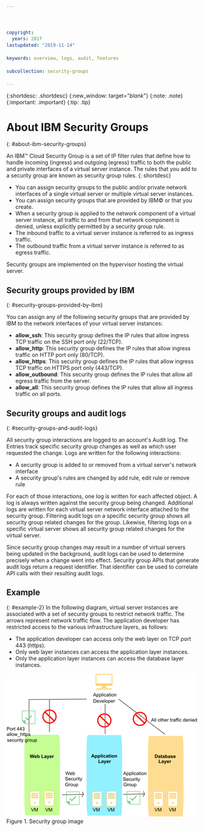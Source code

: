 ```yaml
---



copyright:
  years: 2017
lastupdated: "2019-11-14"

keywords: overview, logs, audit, features

subcollection: security-groups

---
```


{:shortdesc: .shortdesc}
{:new_window: target="_blank_"}
{:note: .note}
{:important: .important}
{:tip: .tip}

# About IBM Security Groups
{: #about-ibm-security-groups}

An IBM™ Cloud Security Group is a set of IP filter rules that define how to handle incoming (ingress) and
outgoing (egress) traffic to both the public and private interfaces of a virtual server instance. The
rules that you add to a security group are known as security group rules.
{: shortdesc}

* You can assign security groups to the public and/or private network interfaces of a single virtual server or multiple virtual server instances.
* You can assign security groups that are provided by IBM© or that you create.
* When a security group is applied to the network component of a virtual server instance, all traffic to and from that network component is denied, unless explicitly permitted by a security group rule.
* The inbound traffic to a virtual server instance is referred to as ingress traffic.
* The outbound traffic from a virtual server instance is referred to as egress traffic.

Security groups are implemented on the hypervisor hosting the virtual server.

## Security groups provided by IBM
{: #security-groups-provided-by-ibm}

You can assign any of the following security groups that are provided by IBM to the network
interfaces of your virtual server instances:

* **allow_ssh**: This security group defines the IP rules that allow ingress TCP traffic on the SSH port only (22/TCP).
* **allow_http**: This security group defines the IP rules that allow ingress traffic on HTTP port only (80/TCP).
* **allow_https**: This security group defines the IP rules that allow ingress TCP traffic on HTTPS port only (443/TCP).
* **allow_outbound**: This security group defines the IP rules that allow all egress traffic from the server.
* **allow_all**: This security group defines the IP rules that allow all ingress traffic on all ports.

## Security groups and audit logs
{: #security-groups-and-audit-logs}

All security group interactions are logged to an account's Audit log. The Entries track specific security group changes as well as which user requested the change. Logs are written for the following interactions:
* A security group is added to or removed from a virtual server's network interface
* A security group's rules are changed by add rule, edit rule or remove rule

For each of those interactions, one log is written for each affected object. A log is always written against the security group being changed. Additional logs are written for each virtual server network interface attached to the security group. Filtering audit logs on a specific security group shows all security group related changes for the group. Likewise, filtering logs on a specific virtual server shows all security group related changes for the virtual server.

Since security group changes may result in a number of virtual servers being updated in the background, audit logs can be used to determine precisely when a change went into effect.  Security group APIs that generate audit logs return a request identifier. That identifier can be used to correlate API calls with their resulting audit logs.

## Example
{: #example-2}
In the following diagram, virtual server instances are
associated with a set of security groups to restrict network traffic. The arrows represent network traffic flow. The application developer has restricted access to the various infrastructure layers, as follows:

* The application developer can access only the web layer on TCP port 443 (https).
* Only web layer instances can access the application layer instances.
* Only the application layer instances can access the database layer instances.

![Security group image](images/SecurityGroups.png "Image shows the flow of network traffic with a set of security groups enabled")
Figure 1. Security group image
